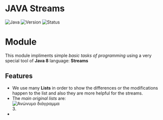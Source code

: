 # JAVA Streams
![Java](https://img.shields.io/badge/Language-Java-blue)
![Version](https://img.shields.io/badge/Version-2.0)
![Status](https://img.shields.io/badge/Status-Completed-brightgreen)

# Module
This module impliments simple *basic tasks of programming* using a very special tool of **Java 8** language: **Streams**

## Features
- We use many **Lists** in order to show the differences or the modifications happen to the list and also they are more helpful for the streams.
- The *main original lists* are:  
![Ανώνυμο διάγραμμα](https://github.com/user-attachments/assets/c2b0e2cc-40b0-4b69-90ec-f2778ce4d5ab)<br>
  3. 
- 

